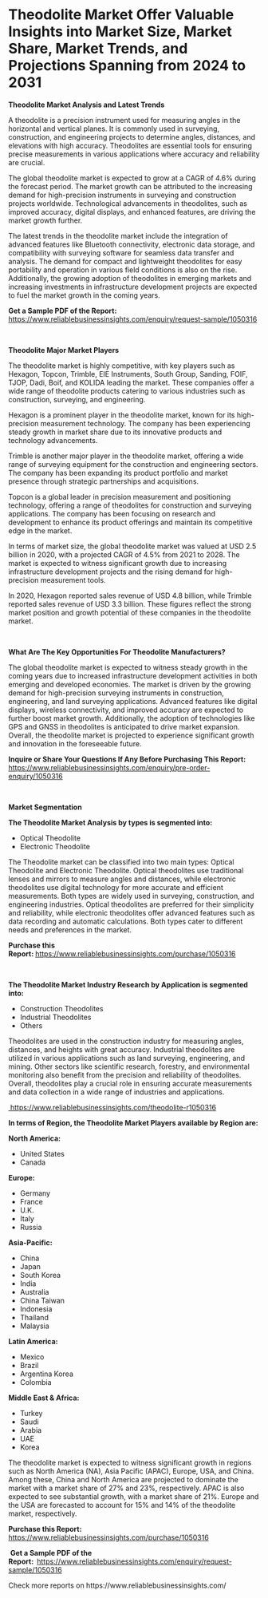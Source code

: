<p><h1>Theodolite Market Offer Valuable Insights into Market Size, Market Share, Market Trends, and Projections Spanning from 2024 to 2031</h1></p><p><strong>Theodolite Market Analysis and Latest Trends</strong></p>
<p><p>A theodolite is a precision instrument used for measuring angles in the horizontal and vertical planes. It is commonly used in surveying, construction, and engineering projects to determine angles, distances, and elevations with high accuracy. Theodolites are essential tools for ensuring precise measurements in various applications where accuracy and reliability are crucial.</p><p>The global theodolite market is expected to grow at a CAGR of 4.6% during the forecast period. The market growth can be attributed to the increasing demand for high-precision instruments in surveying and construction projects worldwide. Technological advancements in theodolites, such as improved accuracy, digital displays, and enhanced features, are driving the market growth further.</p><p>The latest trends in the theodolite market include the integration of advanced features like Bluetooth connectivity, electronic data storage, and compatibility with surveying software for seamless data transfer and analysis. The demand for compact and lightweight theodolites for easy portability and operation in various field conditions is also on the rise. Additionally, the growing adoption of theodolites in emerging markets and increasing investments in infrastructure development projects are expected to fuel the market growth in the coming years.</p></p>
<p><strong>Get a Sample PDF of the Report:&nbsp;</strong> <a href="https://www.reliablebusinessinsights.com/enquiry/request-sample/1050316">https://www.reliablebusinessinsights.com/enquiry/request-sample/1050316</a></p>
<p>&nbsp;</p>
<p><strong>Theodolite Major Market Players</strong></p>
<p><p>The theodolite market is highly competitive, with key players such as Hexagon, Topcon, Trimble, EIE Instruments, South Group, Sanding, FOIF, TJOP, Dadi, Boif, and KOLIDA leading the market. These companies offer a wide range of theodolite products catering to various industries such as construction, surveying, and engineering.</p><p>Hexagon is a prominent player in the theodolite market, known for its high-precision measurement technology. The company has been experiencing steady growth in market share due to its innovative products and technology advancements.</p><p>Trimble is another major player in the theodolite market, offering a wide range of surveying equipment for the construction and engineering sectors. The company has been expanding its product portfolio and market presence through strategic partnerships and acquisitions.</p><p>Topcon is a global leader in precision measurement and positioning technology, offering a range of theodolites for construction and surveying applications. The company has been focusing on research and development to enhance its product offerings and maintain its competitive edge in the market.</p><p>In terms of market size, the global theodolite market was valued at USD 2.5 billion in 2020, with a projected CAGR of 4.5% from 2021 to 2028. The market is expected to witness significant growth due to increasing infrastructure development projects and the rising demand for high-precision measurement tools.</p><p>In 2020, Hexagon reported sales revenue of USD 4.8 billion, while Trimble reported sales revenue of USD 3.3 billion. These figures reflect the strong market position and growth potential of these companies in the theodolite market.</p></p>
<p>&nbsp;</p>
<p><strong>What Are The Key Opportunities For Theodolite Manufacturers?</strong></p>
<p><p>The global theodolite market is expected to witness steady growth in the coming years due to increased infrastructure development activities in both emerging and developed economies. The market is driven by the growing demand for high-precision surveying instruments in construction, engineering, and land surveying applications. Advanced features like digital displays, wireless connectivity, and improved accuracy are expected to further boost market growth. Additionally, the adoption of technologies like GPS and GNSS in theodolites is anticipated to drive market expansion. Overall, the theodolite market is projected to experience significant growth and innovation in the foreseeable future.</p></p>
<p><strong>Inquire or Share Your Questions If Any Before Purchasing This Report:</strong> <a href="https://www.reliablebusinessinsights.com/enquiry/pre-order-enquiry/1050316">https://www.reliablebusinessinsights.com/enquiry/pre-order-enquiry/1050316</a></p>
<p>&nbsp;</p>
<p><strong>Market Segmentation</strong></p>
<p><strong>The Theodolite Market Analysis by types is segmented into:</strong></p>
<p><ul><li>Optical Theodolite</li><li>Electronic Theodolite</li></ul></p>
<p><p>The Theodolite market can be classified into two main types: Optical Theodolite and Electronic Theodolite. Optical theodolites use traditional lenses and mirrors to measure angles and distances, while electronic theodolites use digital technology for more accurate and efficient measurements. Both types are widely used in surveying, construction, and engineering industries. Optical theodolites are preferred for their simplicity and reliability, while electronic theodolites offer advanced features such as data recording and automatic calculations. Both types cater to different needs and preferences in the market.</p></p>
<p><strong>Purchase this Report:&nbsp;</strong><a href="https://www.reliablebusinessinsights.com/purchase/1050316">https://www.reliablebusinessinsights.com/purchase/1050316</a></p>
<p>&nbsp;</p>
<p><strong>The Theodolite Market Industry Research by Application is segmented into:</strong></p>
<p><ul><li>Construction Theodolites</li><li>Industrial Theodolites</li><li>Others</li></ul></p>
<p><p>Theodolites are used in the construction industry for measuring angles, distances, and heights with great accuracy. Industrial theodolites are utilized in various applications such as land surveying, engineering, and mining. Other sectors like scientific research, forestry, and environmental monitoring also benefit from the precision and reliability of theodolites. Overall, theodolites play a crucial role in ensuring accurate measurements and data collection in a wide range of industries and applications.</p></p>
<p><a href="https://www.reliablebusinessinsights.com/theodolite-r1050316">&nbsp;https://www.reliablebusinessinsights.com/theodolite-r1050316</a></p>
<p><strong>In terms of Region, the Theodolite Market Players available by Region are:</strong></p>
<p>
    <p> <strong> North America: </strong>
        <ul>
            <li>United States</li>
            <li>Canada</li>
        </ul>
        </p> 
    <p> <strong> Europe: </strong>
        <ul>
            <li>Germany</li>
            <li>France</li>
            <li>U.K.</li>
            <li>Italy</li>
            <li>Russia</li>
        </ul>
        </p> 
    <p> <strong> Asia-Pacific: </strong>
        <ul>
            <li>China</li>
            <li>Japan</li>
            <li>South Korea</li>
            <li>India</li>
            <li>Australia</li>
            <li>China Taiwan</li>
            <li>Indonesia</li>
            <li>Thailand</li>
            <li>Malaysia</li>
        </ul>
        </p> 
    <p> <strong> Latin America: </strong>
        <ul>
            <li>Mexico</li>
            <li>Brazil</li>
            <li>Argentina Korea</li>
            <li>Colombia</li>
        </ul>
        </p> 
    <p> <strong> Middle East & Africa: </strong>
        <ul>
            <li>Turkey</li>
            <li>Saudi</li>
            <li>Arabia</li>
            <li>UAE</li>
            <li>Korea</li>
        </ul>
    </p>
    </p>
<p><p>The theodolite market is expected to witness significant growth in regions such as North America (NA), Asia Pacific (APAC), Europe, USA, and China. Among these, China and North America are projected to dominate the market with a market share of 27% and 23%, respectively. APAC is also expected to see substantial growth, with a market share of 21%. Europe and the USA are forecasted to account for 15% and 14% of the theodolite market, respectively.</p></p>
<p><strong>Purchase this Report: </strong><a href="https://www.reliablebusinessinsights.com/purchase/1050316">https://www.reliablebusinessinsights.com/purchase/1050316</a></p>
<p>&nbsp;<strong>Get a Sample PDF of the Report:&nbsp;&nbsp;</strong><a href="https://www.reliablebusinessinsights.com/enquiry/request-sample/1050316">https://www.reliablebusinessinsights.com/enquiry/request-sample/1050316</a></p>
<p><strong></strong></p>
<p>Check more reports on https://www.reliablebusinessinsights.com/</p>